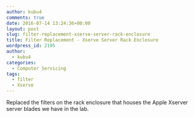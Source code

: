 ```yaml
---
author: kubu4
comments: true
date: 2016-07-14 13:24:36+00:00
layout: post
slug: filter-replacement-xserve-server-rack-enclosure
title: Filter Replacement - Xserve Server Rack Enclosure
wordpress_id: 2195
author:
  - kubu4
categories:
  - Computer Servicing
tags:
  - filter
  - Xserve
---
```


Replaced the filters on the rack enclosure that houses the Apple Xserver server blades we have in the lab.
